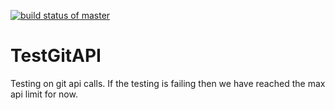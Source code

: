 [![build status of master](https://travis-ci.org/allen-best/TestGitAPI.svg?branch=master)](https://travis-ci.org/allen-best/TestGitAPI)

# TestGitAPI
Testing on git api calls. If the testing is failing then we have reached the max api limit for now.